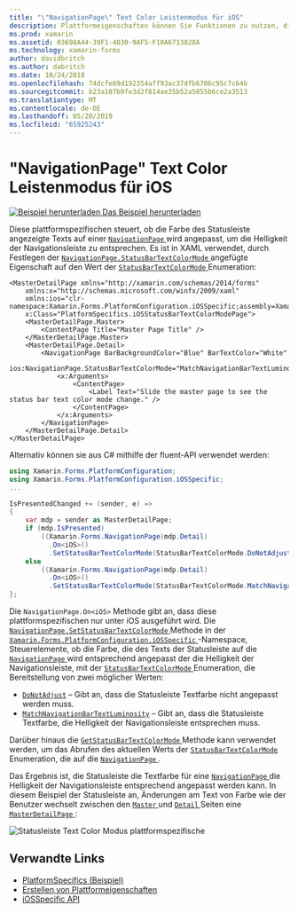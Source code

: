 ```yaml
---
title: "\"NavigationPage\" Text Color Leistenmodus für iOS"
description: Plattformeigenschaften können Sie Funktionen zu nutzen, die nur auf einer bestimmten Plattform verfügbar ist ohne die Implementierung der benutzerdefinierten Renderern und Effekte. In diesem Artikel wird erläutert, wie der iOS-Plattform-spezifische zu nutzen, die steuert, ob die Statusleiste Textfarbe auf einer "NavigationPage", die Helligkeit der Navigationsleiste entspricht werden.
ms.prod: xamarin
ms.assetid: 03698A44-39F1-4030-9AF5-F10A6713828A
ms.technology: xamarin-forms
author: davidbritch
ms.author: dabritch
ms.date: 10/24/2018
ms.openlocfilehash: 74dcfe69d192354aff93ac37dfb6706c95c7c64b
ms.sourcegitcommit: b23a107b0fe3d2f814ae35b52a5855b6ce2a3513
ms.translationtype: MT
ms.contentlocale: de-DE
ms.lasthandoff: 05/20/2019
ms.locfileid: "65925243"
---
```

# <a name="navigationpage-bar-text-color-mode-on-ios"></a>"NavigationPage" Text Color Leistenmodus für iOS

[![Beispiel herunterladen](~/media/shared/download.png) Das Beispiel herunterladen](https://developer.xamarin.com/samples/xamarin-forms/UserInterface/PlatformSpecifics/)

Diese plattformspezifischen steuert, ob die Farbe des Statusleiste angezeigte Texts auf einer [ `NavigationPage` ](xref:Xamarin.Forms.NavigationPage) wird angepasst, um die Helligkeit der Navigationsleiste zu entsprechen. Es ist in XAML verwendet, durch Festlegen der [ `NavigationPage.StatusBarTextColorMode` ](xref:Xamarin.Forms.PlatformConfiguration.iOSSpecific.NavigationPage.StatusBarTextColorModeProperty) angefügte Eigenschaft auf den Wert der [ `StatusBarTextColorMode` ](xref:Xamarin.Forms.PlatformConfiguration.iOSSpecific.StatusBarTextColorMode) Enumeration:

```xaml
<MasterDetailPage xmlns="http://xamarin.com/schemas/2014/forms"
    xmlns:x="http://schemas.microsoft.com/winfx/2009/xaml"
    xmlns:ios="clr-namespace:Xamarin.Forms.PlatformConfiguration.iOSSpecific;assembly=Xamarin.Forms.Core"
    x:Class="PlatformSpecifics.iOSStatusBarTextColorModePage">
    <MasterDetailPage.Master>
        <ContentPage Title="Master Page Title" />
    </MasterDetailPage.Master>
    <MasterDetailPage.Detail>
        <NavigationPage BarBackgroundColor="Blue" BarTextColor="White"
                        ios:NavigationPage.StatusBarTextColorMode="MatchNavigationBarTextLuminosity">
            <x:Arguments>
                <ContentPage>
                    <Label Text="Slide the master page to see the status bar text color mode change." />
                </ContentPage>
            </x:Arguments>
        </NavigationPage>
    </MasterDetailPage.Detail>
</MasterDetailPage>

```

Alternativ können sie aus C# mithilfe der fluent-API verwendet werden:

```csharp
using Xamarin.Forms.PlatformConfiguration;
using Xamarin.Forms.PlatformConfiguration.iOSSpecific;
...

IsPresentedChanged += (sender, e) =>
{
    var mdp = sender as MasterDetailPage;
    if (mdp.IsPresented)
        ((Xamarin.Forms.NavigationPage)mdp.Detail)
          .On<iOS>()
          .SetStatusBarTextColorMode(StatusBarTextColorMode.DoNotAdjust);
    else
        ((Xamarin.Forms.NavigationPage)mdp.Detail)
          .On<iOS>()
          .SetStatusBarTextColorMode(StatusBarTextColorMode.MatchNavigationBarTextLuminosity);
};
```

Die `NavigationPage.On<iOS>` Methode gibt an, dass diese plattformspezifischen nur unter iOS ausgeführt wird. Die [ `NavigationPage.SetStatusBarTextColorMode` ](xref:Xamarin.Forms.PlatformConfiguration.iOSSpecific.NavigationPage.SetStatusBarTextColorMode(Xamarin.Forms.IPlatformElementConfiguration{Xamarin.Forms.PlatformConfiguration.iOS,Xamarin.Forms.NavigationPage},Xamarin.Forms.PlatformConfiguration.iOSSpecific.StatusBarTextColorMode)) Methode in der [ `Xamarin.Forms.PlatformConfiguration.iOSSpecific` ](xref:Xamarin.Forms.PlatformConfiguration.iOSSpecific) -Namespace, Steuerelemente, ob die Farbe, die des Texts der Statusleiste auf die [ `NavigationPage` ](xref:Xamarin.Forms.NavigationPage) wird entsprechend angepasst der die Helligkeit der Navigationsleiste, mit der [ `StatusBarTextColorMode` ](xref:Xamarin.Forms.PlatformConfiguration.iOSSpecific.StatusBarTextColorMode) Enumeration, die Bereitstellung von zwei möglicher Werten:

- [`DoNotAdjust`](xref:Xamarin.Forms.PlatformConfiguration.iOSSpecific.StatusBarTextColorMode.DoNotAdjust) – Gibt an, dass die Statusleiste Textfarbe nicht angepasst werden muss.
- [`MatchNavigationBarTextLuminosity`](xref:Xamarin.Forms.PlatformConfiguration.iOSSpecific.StatusBarTextColorMode.MatchNavigationBarTextLuminosity) – Gibt an, dass die Statusleiste Textfarbe, die Helligkeit der Navigationsleiste entsprechen muss.

Darüber hinaus die [ `GetStatusBarTextColorMode` ](xref:Xamarin.Forms.PlatformConfiguration.iOSSpecific.NavigationPage.GetStatusBarTextColorMode(Xamarin.Forms.IPlatformElementConfiguration{Xamarin.Forms.PlatformConfiguration.iOS,Xamarin.Forms.NavigationPage})) Methode kann verwendet werden, um das Abrufen des aktuellen Werts der [ `StatusBarTextColorMode` ](xref:Xamarin.Forms.PlatformConfiguration.iOSSpecific.StatusBarTextColorMode) Enumeration, die auf die [ `NavigationPage` ](xref:Xamarin.Forms.NavigationPage).

Das Ergebnis ist, die Statusleiste die Textfarbe für eine [ `NavigationPage` ](xref:Xamarin.Forms.NavigationPage) die Helligkeit der Navigationsleiste entsprechend angepasst werden kann. In diesem Beispiel der Statusleiste an, Änderungen am Text von Farbe wie der Benutzer wechselt zwischen den [ `Master` ](xref:Xamarin.Forms.MasterDetailPage.Master) und [ `Detail` ](xref:Xamarin.Forms.MasterDetailPage.Detail) Seiten eine [ `MasterDetailPage` ](xref:Xamarin.Forms.MasterDetailPage):

![](status-bar-text-color-images/status-bar-text-color-mode.png "Statusleiste Text Color Modus plattformspezifische")

## <a name="related-links"></a>Verwandte Links

- [PlatformSpecifics (Beispiel)](https://developer.xamarin.com/samples/xamarin-forms/UserInterface/PlatformSpecifics/)
- [Erstellen von Plattformeigenschaften](~/xamarin-forms/platform/platform-specifics/index.md#creating-platform-specifics)
- [iOSSpecific API](xref:Xamarin.Forms.PlatformConfiguration.iOSSpecific)
